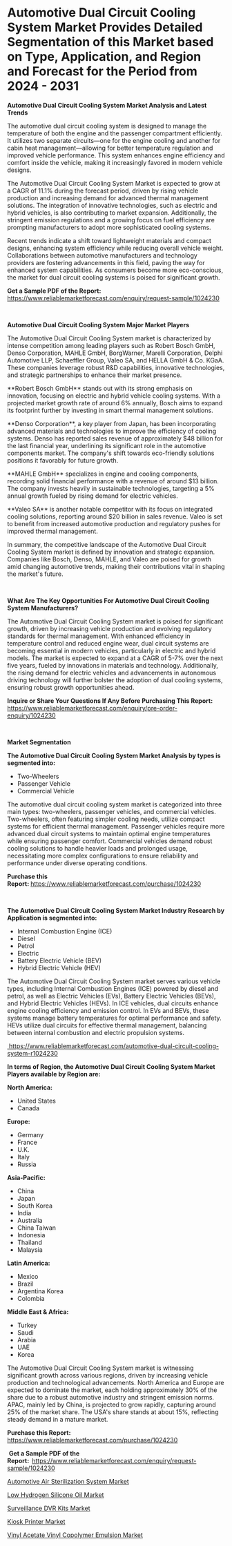 <p><h1>Automotive Dual Circuit Cooling System Market Provides Detailed Segmentation of this Market based on Type, Application, and Region and Forecast for the Period from 2024 - 2031</h1></p><p><strong>Automotive Dual Circuit Cooling System Market Analysis and Latest Trends</strong></p>
<p><p>The automotive dual circuit cooling system is designed to manage the temperature of both the engine and the passenger compartment efficiently. It utilizes two separate circuits—one for the engine cooling and another for cabin heat management—allowing for better temperature regulation and improved vehicle performance. This system enhances engine efficiency and comfort inside the vehicle, making it increasingly favored in modern vehicle designs.</p><p>The Automotive Dual Circuit Cooling System Market is expected to grow at a CAGR of 11.1% during the forecast period, driven by rising vehicle production and increasing demand for advanced thermal management solutions. The integration of innovative technologies, such as electric and hybrid vehicles, is also contributing to market expansion. Additionally, the stringent emission regulations and a growing focus on fuel efficiency are prompting manufacturers to adopt more sophisticated cooling systems.</p><p>Recent trends indicate a shift toward lightweight materials and compact designs, enhancing system efficiency while reducing overall vehicle weight. Collaborations between automotive manufacturers and technology providers are fostering advancements in this field, paving the way for enhanced system capabilities. As consumers become more eco-conscious, the market for dual circuit cooling systems is poised for significant growth.</p></p>
<p><strong>Get a Sample PDF of the Report:&nbsp;</strong> <a href="https://www.reliablemarketforecast.com/enquiry/request-sample/1024230">https://www.reliablemarketforecast.com/enquiry/request-sample/1024230</a></p>
<p>&nbsp;</p>
<p><strong>Automotive Dual Circuit Cooling System Major Market Players</strong></p>
<p><p>The Automotive Dual Circuit Cooling System market is characterized by intense competition among leading players such as Robert Bosch GmbH, Denso Corporation, MAHLE GmbH, BorgWarner, Marelli Corporation, Delphi Automotive LLP, Schaeffler Group, Valeo SA, and HELLA GmbH & Co. KGaA. These companies leverage robust R&D capabilities, innovative technologies, and strategic partnerships to enhance their market presence.</p><p>**Robert Bosch GmbH** stands out with its strong emphasis on innovation, focusing on electric and hybrid vehicle cooling systems. With a projected market growth rate of around 6% annually, Bosch aims to expand its footprint further by investing in smart thermal management solutions.</p><p>**Denso Corporation**, a key player from Japan, has been incorporating advanced materials and technologies to improve the efficiency of cooling systems. Denso has reported sales revenue of approximately $48 billion for the last financial year, underlining its significant role in the automotive components market. The company's shift towards eco-friendly solutions positions it favorably for future growth.</p><p>**MAHLE GmbH** specializes in engine and cooling components, recording solid financial performance with a revenue of around $13 billion. The company invests heavily in sustainable technologies, targeting a 5% annual growth fueled by rising demand for electric vehicles.</p><p>**Valeo SA** is another notable competitor with its focus on integrated cooling solutions, reporting around $20 billion in sales revenue. Valeo is set to benefit from increased automotive production and regulatory pushes for improved thermal management.</p><p>In summary, the competitive landscape of the Automotive Dual Circuit Cooling System market is defined by innovation and strategic expansion. Companies like Bosch, Denso, MAHLE, and Valeo are poised for growth amid changing automotive trends, making their contributions vital in shaping the market's future.</p></p>
<p>&nbsp;</p>
<p><strong>What Are The Key Opportunities For Automotive Dual Circuit Cooling System Manufacturers?</strong></p>
<p><p>The Automotive Dual Circuit Cooling System market is poised for significant growth, driven by increasing vehicle production and evolving regulatory standards for thermal management. With enhanced efficiency in temperature control and reduced engine wear, dual circuit systems are becoming essential in modern vehicles, particularly in electric and hybrid models. The market is expected to expand at a CAGR of 5-7% over the next five years, fueled by innovations in materials and technology. Additionally, the rising demand for electric vehicles and advancements in autonomous driving technology will further bolster the adoption of dual cooling systems, ensuring robust growth opportunities ahead.</p></p>
<p><strong>Inquire or Share Your Questions If Any Before Purchasing This Report:</strong> <a href="https://www.reliablemarketforecast.com/enquiry/pre-order-enquiry/1024230">https://www.reliablemarketforecast.com/enquiry/pre-order-enquiry/1024230</a></p>
<p>&nbsp;</p>
<p><strong>Market Segmentation</strong></p>
<p><strong>The Automotive Dual Circuit Cooling System Market Analysis by types is segmented into:</strong></p>
<p><ul><li>Two-Wheelers</li><li>Passenger Vehicle</li><li>Commercial Vehicle</li></ul></p>
<p><p>The automotive dual circuit cooling system market is categorized into three main types: two-wheelers, passenger vehicles, and commercial vehicles. Two-wheelers, often featuring simpler cooling needs, utilize compact systems for efficient thermal management. Passenger vehicles require more advanced dual circuit systems to maintain optimal engine temperatures while ensuring passenger comfort. Commercial vehicles demand robust cooling solutions to handle heavier loads and prolonged usage, necessitating more complex configurations to ensure reliability and performance under diverse operating conditions.</p></p>
<p><strong>Purchase this Report:&nbsp;</strong><a href="https://www.reliablemarketforecast.com/purchase/1024230">https://www.reliablemarketforecast.com/purchase/1024230</a></p>
<p>&nbsp;</p>
<p><strong>The Automotive Dual Circuit Cooling System Market Industry Research by Application is segmented into:</strong></p>
<p><ul><li>Internal Combustion Engine (ICE)</li><li>Diesel</li><li>Petrol</li><li>Electric</li><li>Battery Electric Vehicle (BEV)</li><li>Hybrid Electric Vehicle (HEV)</li></ul></p>
<p><p>The Automotive Dual Circuit Cooling System market serves various vehicle types, including Internal Combustion Engines (ICE) powered by diesel and petrol, as well as Electric Vehicles (EVs), Battery Electric Vehicles (BEVs), and Hybrid Electric Vehicles (HEVs). In ICE vehicles, dual circuits enhance engine cooling efficiency and emission control. In EVs and BEVs, these systems manage battery temperatures for optimal performance and safety. HEVs utilize dual circuits for effective thermal management, balancing between internal combustion and electric propulsion systems.</p></p>
<p><a href="https://www.reliablemarketforecast.com/automotive-dual-circuit-cooling-system-r1024230">&nbsp;https://www.reliablemarketforecast.com/automotive-dual-circuit-cooling-system-r1024230</a></p>
<p><strong>In terms of Region, the Automotive Dual Circuit Cooling System Market Players available by Region are:</strong></p>
<p>
    <p> <strong> North America: </strong>
        <ul>
            <li>United States</li>
            <li>Canada</li>
        </ul>
        </p> 
    <p> <strong> Europe: </strong>
        <ul>
            <li>Germany</li>
            <li>France</li>
            <li>U.K.</li>
            <li>Italy</li>
            <li>Russia</li>
        </ul>
        </p> 
    <p> <strong> Asia-Pacific: </strong>
        <ul>
            <li>China</li>
            <li>Japan</li>
            <li>South Korea</li>
            <li>India</li>
            <li>Australia</li>
            <li>China Taiwan</li>
            <li>Indonesia</li>
            <li>Thailand</li>
            <li>Malaysia</li>
        </ul>
        </p> 
    <p> <strong> Latin America: </strong>
        <ul>
            <li>Mexico</li>
            <li>Brazil</li>
            <li>Argentina Korea</li>
            <li>Colombia</li>
        </ul>
        </p> 
    <p> <strong> Middle East & Africa: </strong>
        <ul>
            <li>Turkey</li>
            <li>Saudi</li>
            <li>Arabia</li>
            <li>UAE</li>
            <li>Korea</li>
        </ul>
    </p>
    </p>
<p><p>The Automotive Dual Circuit Cooling System market is witnessing significant growth across various regions, driven by increasing vehicle production and technological advancements. North America and Europe are expected to dominate the market, each holding approximately 30% of the share due to a robust automotive industry and stringent emission norms. APAC, mainly led by China, is projected to grow rapidly, capturing around 25% of the market share. The USA's share stands at about 15%, reflecting steady demand in a mature market.</p></p>
<p><strong>Purchase this Report: </strong><a href="https://www.reliablemarketforecast.com/purchase/1024230">https://www.reliablemarketforecast.com/purchase/1024230</a></p>
<p>&nbsp;<strong>Get a Sample PDF of the Report:&nbsp;&nbsp;</strong><a href="https://www.reliablemarketforecast.com/enquiry/request-sample/1024230">https://www.reliablemarketforecast.com/enquiry/request-sample/1024230</a></p>
<p><strong></strong></p>
<p><p><a href="https://github.com/FassouRP/Market-Research-Report-List-6/blob/main/automotive-air-sterilization-system-market.md">Automotive Air Sterilization System Market</a></p><p><a href="https://issuu.com/reportprime-2/docs/low-hydrogen-silicone-oil-market-si_a32b780c533d83">Low Hydrogen Silicone Oil Market</a></p><p><a href="https://www.linkedin.com/pulse/how-surveillance-dvr-kits-market-changing-from-2024-2031-net-gather-m3brc?trackingId=ZPGJnp82Raye4J%2FdkqKZ2A%3D%3D">Surveillance DVR Kits Market</a></p><p><a href="https://www.linkedin.com/pulse/kiosk-printer-market-trends-strategic-insights-2024-2031-iqwbc?trackingId=DGop9kG2RfKRtpyvZCrbTw%3D%3D">Kiosk Printer Market</a></p><p><a href="https://issuu.com/reportprime-2/docs/vinyl-acetate-vinyl-copolymer-emuls_cd547f09c53757">Vinyl Acetate Vinyl Copolymer Emulsion Market</a></p></p>